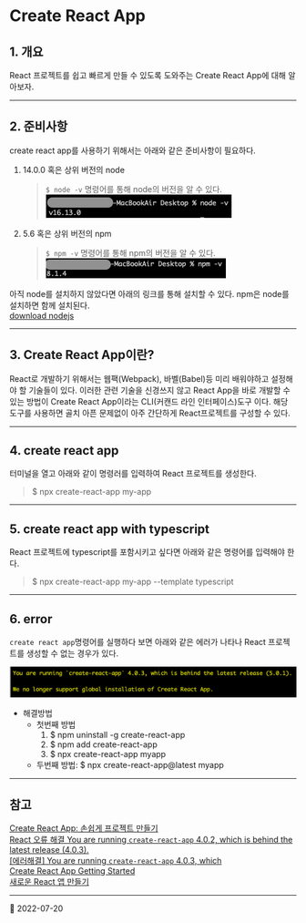 # Create React App

## 1. 개요

React 프로젝트를 쉽고 빠르게 만들 수 있도록 도와주는 Create React App에 대해 알아보자.

---

## 2. 준비사항

create react app를 사용하기 위해서는 아래와 같은 준비사항이 필요하다.

1. 14.0.0 혹은 상위 버전의 node

   > `$ node -v` 명령어를 통해 node의 버전을 알 수 있다.  
   > ![node -v](../image/React/CreateReactApp/setup1.png)

2. 5.6 혹은 상위 버전의 npm
   > `$ npm -v` 명령어를 통해 npm의 버전을 알 수 있다.  
   > ![npm -v](../image/React/CreateReactApp/setup2.png)

아직 node를 설치하지 않았다면 아래의 링크를 통해 설치할 수 있다. npm은 node를 설치하면 함께 설치된다.  
[download nodejs](https://nodejs.org/ko/)

---

## 3. Create React App이란?

React로 개발하기 위해서는 웹팩(Webpack), 바벨(Babel)등 미리 배워야하고 설정해야 할 기술들이 있다. 이러한 관련 기술을 신경쓰지 않고 React App을 바로 개발할 수 있는 방법이 Create React App이라는 CLI(커캔드 라인 인터페이스)도구 이다. 해당 도구를 사용하면 골치 아픈 문제없이 아주 간단하게 React프로젝트를 구성할 수 있다.

---

## 4. create react app

터미널을 열고 아래와 같이 명령러를 입력하여 React 프로젝트를 생성한다.

> $ npx create-react-app my-app

---

## 5. create react app with typescript

React 프로젝트에 typescript를 포함시키고 싶다면 아래와 같은 명령어를 입력해야 한다.

> $ npx create-react-app my-app --template typescript

---

## 6. error

`create react app`명령어를 실행하다 보면 아래와 같은 에러가 나타나 React 프로젝트를 생성할 수 없는 경우가 있다.

![create react app error](../image/React/CreateReactApp/createreactapperror.png)

- 해결방법
  - 첫번째 방법
    1.  $ npm uninstall -g create-react-app
    2.  $ npm add create-react-app
    3.  $ npx create-react-app myapp
  - 두번째 방법: $ npx create-react-app@latest myapp

---

## 참고

[Create React App: 손쉽게 프로젝트 만들기](https://www.daleseo.com/create-react-app/)  
[React 오류 해결 You are running `create-react-app` 4.0.2, which is behind the latest release (4.0.3).](https://velog.io/@milkyway/React-%EC%98%A4%EB%A5%98-%ED%95%B4%EA%B2%B0-You-are-running-create-react-app-4.0.2-which-is-behind-the-latest-release-4.0.3)  
[[에러해결] You are running `create-react-app` 4.0.3, which](https://sezzled.tistory.com/108)  
[Create React App Getting Started](https://create-react-app.dev/docs/getting-started)  
[새로운 React 앱 만들기](https://ko.reactjs.org/docs/create-a-new-react-app.html)

---

📅 2022-07-20
